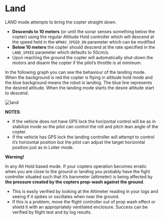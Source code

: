 # Land

LAND mode attempts to bring the copter straight down.

+ **Descends to 10 meters** (or until the sonar senses something below the copter) using the regular Altitude Hold controller which will descend at the speed held in the `WPNAV_SPEED_DN` parameter which can be modified
+ **Below 10 meters** the copter should descend at the rate specified in the `LAND_SPEED` parameter which defaults to 50cm/s.
+ Upon reaching the ground the copter will automatically shut-down the motors and disarm the copter if the pilot’s throttle is at minimum.

In the following graph you can see the behaviour of the landing mode. When the background is red the copter is flying in altitude hold mode and the blue background means the robot is landing. The blue line represents the desired altitude. When the landing mode starts the desire altitude start to descend.

![land](../erleimg/LAND/land.png)


**NOTES**:
+ If the vehicle does not have GPS lock the horizontal control will be as in stabilize mode so the pilot can control the roll and pitch lean angle of the copter.
+ If the vehicle has GPS lock the landing controller will attempt to control it’s horizontal position but the pilot can adjust the target horizontal position just as in Loiter mode.

**Warning!**

In any Alt Hold based mode. If your copters operation becomes erratic when you are close to the ground or landing you probably have the fight controller situated such that it’s barometer (altimeter) is being affected by **the pressure created by the copters prop-wash against the ground**.
+ This is easily verified by looking at the Altimeter reading in your logs and seeing if it spikes or oscillates when near the ground.
+ If this is a problem, move the flight controller out of prop wash effect or shield it with an appropriately ventilated enclosure.
Success can be verified by flight test and by log results.
